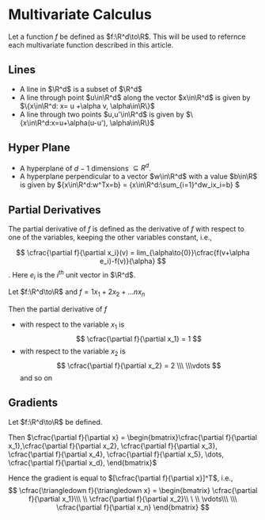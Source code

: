 # Multivariate Calculus

Let a function $f$ be defined as $f:\R^d\to\R$. This will be used to refernce each multivariate function described in this article.

## Lines
- A line in $\R^d$ is a subset of $\R^d$
- A line through point $u\in\R^d$ along the vector $x\in\R^d$ is given by $\{x\in\R^d: x= u +\alpha v, \alpha\in\R\}$
- A line through two points $u,u'\in\R^d$ is given by $\{x\in\R^d:x=u+\alpha(u-u'), \alpha\in\R\}$

## Hyper Plane
- A hyperplane of $d-1$ dimensions $\subseteq R^d$.
- A hyperplane perpendicular to a vector $w\in\R^d$ with a value $b\in\R$ is given by $\{x\in\R^d:w^Tx=b\} = \{x\in\R^d:\sum_{i=1}^dw_ix_i=b\} $ 

## Partial Derivatives
The partial derivative of $f$ is defined as the derivative of $f$ with respect to one of the variables, keeping the other variables constant, i.e.,

$$
\cfrac{\partial f}{\partial x_i}(v) = lim_{\alpha\to{0}}\cfrac{f(v+\alpha e_i)-f(v)}{\alpha}
$$.
Here $e_i$ is the $i^{th}$ unit vector in $\R^d$.

Let $f:\R^d\to\R$ and $f=1x_1+2x_2+\dots nx_n$

Then the partial derivative of $f$ 
- with respect to the variable $x_1$ is 
$$
\cfrac{\partial f}{\partial x_1} = 1
$$
- with respect to the variable $x_2$ is 
$$
\cfrac{\partial f}{\partial x_2} = 2
\\\ \\\vdots
$$
and so on

## Gradients

Let $f:\R^d\to\R$ be defined.

Then $\cfrac{\partial f}{\partial x} = \begin{bmatrix}\cfrac{\partial f}{\partial x_1},\cfrac{\partial f}{\partial x_2}, \cfrac{\partial f}{\partial x_3}, \cfrac{\partial f}{\partial x_4}, \cfrac{\partial f}{\partial x_5}, \dots, \cfrac{\partial f}{\partial x_d}, \end{bmatrix}$

Hence the gradient is equal to $[\cfrac{\partial f}{\partial x}]^T$, i.e.,
$$
\cfrac{\triangledown f}{\triangledown x} = \begin{bmatrix}
\cfrac{\partial f}{\partial x_1}\\\ \\
\cfrac{\partial f}{\partial x_2}\\ \ \\
\vdots\\\ \\\
\cfrac{\partial f}{\partial x_n}
\end{bmatrix}
$$

